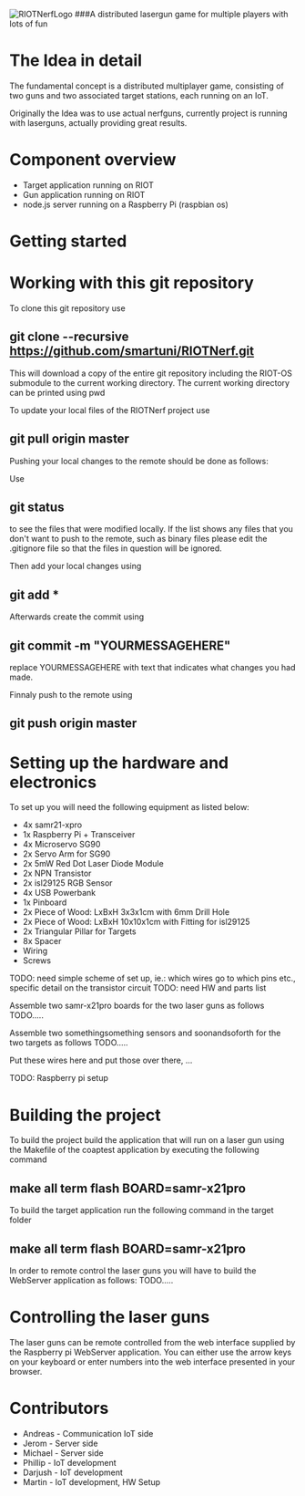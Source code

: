![RIOTNerfLogo](https://github.com/smartuni/RIOTNerf/blob/master/DOC/RiotNerf_LOGO.png)
###A distributed lasergun game for multiple players with lots of fun

# The Idea in detail

The fundamental concept is a distributed multiplayer game, consisting of two 
guns and two associated target stations, each running on an IoT.

Originally the Idea was to use actual nerfguns, currently project is running with laserguns, actually providing great 
results.

# Component overview
* Target application running on RIOT  
* Gun application running on RIOT  
* node.js server running on a Raspberry Pi (raspbian os)  

# Getting started

# Working with this git repository

To clone this git repository use

## git clone --recursive https://github.com/smartuni/RIOTNerf.git

This will download a copy of the entire git repository including the RIOT-OS submodule
to the current working directory. The current working directory can be printed using
pwd


To update your local files of the RIOTNerf project use
## git pull origin master

Pushing your local changes to the remote should be done as follows:

Use 

## git status

to see the files that were modified locally.
If the list shows any files that you don't want to push to the remote, 
such as binary files please edit the .gitignore file so that the files in question will be ignored.

Then add your local changes using

## git add *

Afterwards create the commit using

## git commit -m "YOURMESSAGEHERE"

replace YOURMESSAGEHERE with text that indicates what changes you had made.

Finnaly push to the remote using 

## git push origin master


# Setting up the hardware and electronics

To set up you will need the following equipment as listed below:

- 4x samr21-xpro
- 1x Raspberry Pi + Transceiver
- 4x Microservo SG90
- 2x Servo Arm for SG90
- 2x 5mW Red Dot Laser Diode Module
- 2x NPN Transistor
- 2x isl29125 RGB Sensor
- 4x USB Powerbank
- 1x Pinboard
- 2x Piece of Wood: LxBxH 3x3x1cm with 6mm Drill Hole
- 2x Piece of Wood: LxBxH 10x10x1cm with Fitting for isl29125
- 2x Triangular Pillar for Targets
- 8x Spacer
- Wiring
- Screws


TODO: need simple scheme of set up, ie.: which wires go to which pins etc., specific detail on the transistor circuit
TODO: need HW and parts list 

Assemble two samr-x21pro boards for the two laser guns as follows
TODO.....

Assemble two somethingsomething sensors and soonandsoforth for the two targets as follows
TODO.....

Put these wires here and put those over there, ...

TODO:
Raspberry pi setup


# Building the project

To build the project 
build the application that will run on a laser gun
using the Makefile of the coaptest application by executing the following command

## make all term flash BOARD=samr-x21pro

To build the target application run the following command in the target folder

## make all term flash BOARD=samr-x21pro

In order to remote control the laser guns you will have to build the WebServer application as follows:
TODO.....


# Controlling the laser guns

The laser guns can be remote controlled from the web interface supplied by the Raspberry pi WebServer application.
You can either use the arrow keys on your keyboard or enter numbers into the web interface presented in your browser.

# Contributors
* Andreas - Communication IoT side  
* Jerom   - Server side  
* Michael - Server side  
* Phillip - IoT development  
* Darjush - IoT development  
* Martin  - IoT development, HW Setup  
